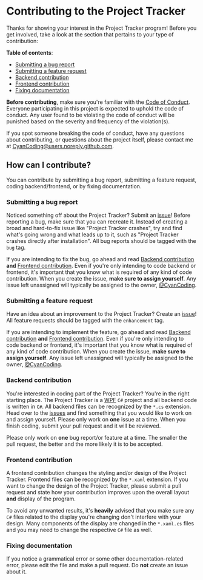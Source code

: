 # Contributing to the Project Tracker
Thanks for showing your interest in the Project Tracker program!
Before you get involved, take a look at the section that pertains
to your type of contribution:

**Table of contents**:
* [Submitting a bug report](https://github.com/CyanCoding/Project-Tracker/blob/master/CONTRIBUTING.md#submitting-a-bug-report)
* [Submitting a feature request](https://github.com/CyanCoding/Project-Tracker/blob/master/CONTRIBUTING.md#submitting-a-feature-request)
* [Backend contribution](https://github.com/CyanCoding/Project-Tracker/blob/master/CONTRIBUTING.md#backend-contribution)
* [Frontend contribution](https://github.com/CyanCoding/Project-Tracker/blob/master/CONTRIBUTING.md#frontend-contribution)
* [Fixing documentation](https://github.com/CyanCoding/Project-Tracker/blob/master/CONTRIBUTING.md#fixing-documentation)


**Before contributing**, make sure you're familiar with the [Code of Conduct](https://github.com/CyanCoding/Project-Tracker/blob/master/CODE_OF_CONDUCT.md).
Everyone participating in this project is expected to uphold the code of conduct.
Any user found to be violating the code of conduct will be punished
based on the severity and frequency of the violation(s).

If you spot someone breaking the code of conduct, have any questions
about contributing, or questions about the project itself, 
please contact me at CyanCoding@users.noreply.github.com.

## How can I contribute?
You can contribute by submitting a bug report, submitting a feature request, coding backend/frontend, or
by fixing documentation.

### Submitting a bug report
Noticed something off about the Project Tracker? Submit an
[issue](https://github.com/CyanCoding/Project-Tracker/issues)! Before
reporting a bug, make sure that you can recreate it. Instead of creating
a broad and hard-to-fix issue like "Project Tracker crashes", try and find
what's going wrong and what leads up to it, such as "Project Tracker crashes
directly after installation". All bug reports should be tagged with the 
`bug` tag.

If you are intending to fix the bug, go ahead and read 
[Backend contribution](https://github.com/CyanCoding/Project-Tracker/blob/master/CONTRIBUTING.md#backend-contribution)
**and** 
[Frontend contribution](https://github.com/CyanCoding/Project-Tracker/blob/master/CONTRIBUTING.md#frontend-contribution). 
Even if you're only intending to code backend
or frontend, it's important that you know what is required of any kind of
code contribution. When you create the issue, **make sure to assign yourself**. 
Any issue left unassigned will typically be assigned to the owner, [@CyanCoding](https://github.com/CyanCoding).

### Submitting a feature request
Have an idea about an improvement to the Project Tracker? Create an 
[issue](https://github.com/CyanCoding/Project-Tracker/issues)!
All feature requests should be tagged with the `enhancement` tag.


If you are intending to implement the feature, go ahead and read 
[Backend contribution](https://github.com/CyanCoding/Project-Tracker/new/master#submitting-a-bug-report)
**and** 
[Frontend contribution](https://github.com/CyanCoding/Project-Tracker/blob/master/CONTRIBUTING.md#frontend-contribution). 
Even if you're only intending to code backend
or frontend, it's important that you know what is required of any kind of
code contribution. When you create the issue, **make sure to assign yourself**. 
Any issue left unassigned will typically be assigned to the owner, [@CyanCoding](https://github.com/CyanCoding).

### Backend contribution
You're interested in coding part of the Project Tracker? You're in the right
starting place. The Project Tracker is a [WPF](https://docs.microsoft.com/en-us/dotnet/framework/wpf/)
`C#` project and all backend code is written in `C#`. All backend files
can be recognized by the `*.cs` extension.
Head over to the [issues](https://github.com/CyanCoding/Project-Tracker/issues)
and find something that you would like to work on and assign yourself.
Please only work on **one** issue at a time. 
When you finish coding, submit your pull request and it will be reviewed.

Please only work on **one** bug report/or feature at a time. The smaller the
pull request, the better and the more likely it is to be accepted.

### Frontend contribution
A frontend contribution changes the styling and/or design of the Project Tracker.
Frontend files can be recognized by the `*.xaml` extension. If you want to change
the design of the Project Tracker, please submit a pull request and state
how your contribution improves upon the overall layout **and** display
of the program.

To avoid any unwanted results, it's **heavily** advised that you make sure
any `C#` files related to the display you're changing don't interfere
with your design. Many components of the display are changed in the
`*.xaml.cs` files and you may need to change the respective `C#` file as well.

### Fixing documentation
If you notice a grammatical error or some other documentation-related
error, please edit the file and make a pull request. Do **not** create
an issue about it.
